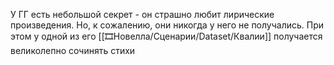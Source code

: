 У ГГ есть небольшой секрет - он страшно любит лирические произведения. Но, к сожалению, они никогда у него не получались. При этом у одной из его [[🎞Новелла/Сценарии/Dataset/Квалии]] получается великолепно сочинять стихи